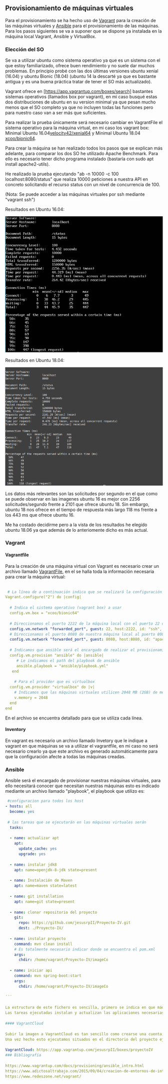 ## Provisionamiento de máquinas virtuales

Para el provisionamiento se ha hecho uso de [Vagrant](https://www.vagrantup.com/) para la creación de las máquinas virtuales y [Ansible](https://www.ansible.com/) para el provisionamiento de las máquinas. Para los pasos siguientes se va a suponer que se dispone ya instalada en la máquina local Vagrant, Ansible y VirtualBox.

### Elección del SO

Se va a utilizar ubuntu como sistema operativo ya que es un sistema con el que estoy familiarizado, ofrece buen rendimiento y no suele dar muchos problemas. En principio probé con las dos últimas versiones ubuntu xenial (16.04) y ubuntu Bionic (18.04) (ubuntu 14 la descarté ya que es bastante antigua y es una buena práctica tratar de tener el SO más actualizado).

Vagrant ofrece en [https://app.vagrantup.com/boxes/search] bastantes sistemas operativos (llamados box por vagrant), en mi caso busqué estas dos distribuciones de ubuntu en su version minimal ya que pesan mucho menos que el SO completo ya que no incluyen todas las funciones pero para nuestro caso van a ser más que suficientes.

Para realizar la prueba únicamente será necesario cambiar en VagrantFile el sistema operativo para la máquina virtual, en mi caso los vagrant box: Minimal Ubuntu 16.04[velocity42/xenial64](https://app.vagrantup.com/velocity42/boxes/xenial64) y Minimal Ubuntu 18.04 [xcoo/bionic64](https://app.vagrantup.com/xcoo/boxes/bionic64).

Para crear la máquina se han realizado todos los pasos que se explican más adelante, para comparar los dos SO he utilizado Apache Benchmark. Para ello es necesario tener dicho programa instalado (bastaría con sudo apt install apache2-utils). 

He realizado la prueba ejecutando "ab -n 10000 -c 100 localhost:8080/status" que realiza 10000 peticiones a nuestra API en concreto solicitando el recurso status con un nivel de concurrencia de 100.

(Nota: Se puede acceder a las máquinas virtuales por ssh mediante "vagrant ssh")

Resultados en Ubuntu 16.04:

![Imagen1](https://github.com/jesusrpII/Proyecto-IV/blob/master/doc/images/abub16.png)

Resultados en Ubuntu 18.04:

![Imagen2](https://github.com/jesusrpII/Proyecto-IV/blob/master/doc/images/abub18.png)

Los datos más relevantes son las solicitudes por segundo en el que como se puede observar en las imagenes ubuntu 16 es mejor con 2256 solicitudes/segundo frente a 2101 que ofrece ubuntu 18. Sin embargo, ubuntu 18 nos ofrece en el tiempo de respuesta más largo 118 ms frente a los 443 ms que ofrece ubuntu 16.

Me ha costado decidirme pero a la vista de los resultados he elegido ubuntu 18.06 ya que además de lo anteriomente dicho es más actual.




### Vagrant

#### Vagrantfile

Para la creación de una máquina virtual con Vagrant es necesario crear un archivo llamado [VagrantFile](https://github.com/jesusrpII/Proyecto-IV/blob/master/Vagrantfile), en el se halla toda la información necesaria para crear la máquina virtual:

```yaml

 # La línea de a continuación indica que se realizará la configuración de vagrant, el "2" indica la versión
Vagrant.configure("2") do |config|

  # Indica el sistema operativo (vagrant box) a usar
  config.vm.box = "xcoo/bionic64"

  # Direccionamos el puerto 2222 de la máquina local con el puerto 22 de la máquina virtual, será utilizado para las conexiones ssh
  config.vm.network "forwarded_port", guest: 22, host:2222, id: "ssh", auto_correct: true
  # Direccionamos el puerto 8080 de nuestra máquina local al puerto 8080 de la máquina virtual, será utilizado para la API, de este modo con localhost:8080 podremos acceder a la API
  config.vm.network "forwarded_port", guest: 8080, host:8080, id: "apache", auto_correct: true

  # Indicamos que ansible será el encargado de realizar el provisionamiento
  config.vm.provision "ansible" do |ansible|
     # Le indicamos el path del playbook de ansible
     ansible.playbook = "ansible/playbook.yml"
   end

    # Para el provider que es virtualbox
  config.vm.provider "virtualbox" do |v|
    # Indicamos que las máquinas virtuales utilicen 2048 MB (2GB) de memoria
    v.memory = 2048
  end
end
```

En el archivo se encuentra detallado para que se utiliza cada línea.

#### Inventory

En vagrant es necesario un archivo llamado Invetory que le indique a vagrant en que máquinas se va a utilizar el vagrantfile, en mi caso no será necesario crearlo ya que este archivo es generado automáticamente para que la configuración afecte a todas las máquinas creadas.

### Ansible

Ansible será el encargado de provisionar nuestras máquinas virtuales, para ello necesitará conocer que necesitan nuestras máquinas esto es indicado mediante un archivo llamado "playbook", el playbook que utilizo es:

``` yaml
 #configuracion para todos los host
- hosts: all
  become: yes

 # las tareas que se ejecutarán en las máquinas virtuales serán
  tasks:

  - name: actualizar apt
    apt:
      update_cache: yes
      upgrade: yes

  - name: instalar jdk8
    apt: name=openjdk-8-jdk state=present
    
  - name: Instalación de Maven
    apt: name=maven state=latest
 
  - name: git installation
    apt: name=git state=present

  - name: clonar repositorio del proyecto
    git:
      repo: https://github.com/jesusrpII/Proyecto-IV.git
      dest: ./Proyecto-IV/

  - name: instalar proyecto
    command: mvn clean install
    # Es totalmente necesario indicar donde se encuentra el pom.xml
    args: 
      chdir: /home/vagrant/Proyecto-IV/imageCo

  - name: iniciar api
    command: mvn spring-boot:start
    args: 
      chdir: /home/vagrant/Proyecto-IV/imageCo

´´´

La estructura de este fichero es sencilla, primero se indica en que máquinas virtuales afecta (en este caso todas) y para cada máquina ejecutará todos las tareas (task).
Las tareas ejecutadas instalan y actualizan las aplicaciones necesarias para levantar el servicio, cada nombre (name) es una breve descripción de lo que realizan.

#### VagrantCloud

Subir la imagen a VagrantCloud es tan sencillo como crearse una cuenta, crear una nueva Vagrant Box.
Una vez hecho esto ejecutamos situados en el directorio del proyecto ejecutamos "vagrant package --output proyectoIV.box" para crear la imagen (se nos creará un archivo .box en el directorio).Tras ello nos vamos a VagrantCloud y dentro de el Box que habiamos creado previamente añadimos la imagen pulsando en "Add a provider" (debemos introducir que el provider es virtualbox y subir el archivo .box).

VagrantCloud: https://app.vagrantup.com/jesusrpII/boxes/proyectoIV
### Bibliografía

https://www.vagrantup.com/docs/provisioning/ansible_intro.html
https://www.adictosaltrabajo.com/2015/09/04/creacion-de-entornos-de-integracion-con-ansible-y-vagrant/
https://www.redeszone.net/vagrant/




